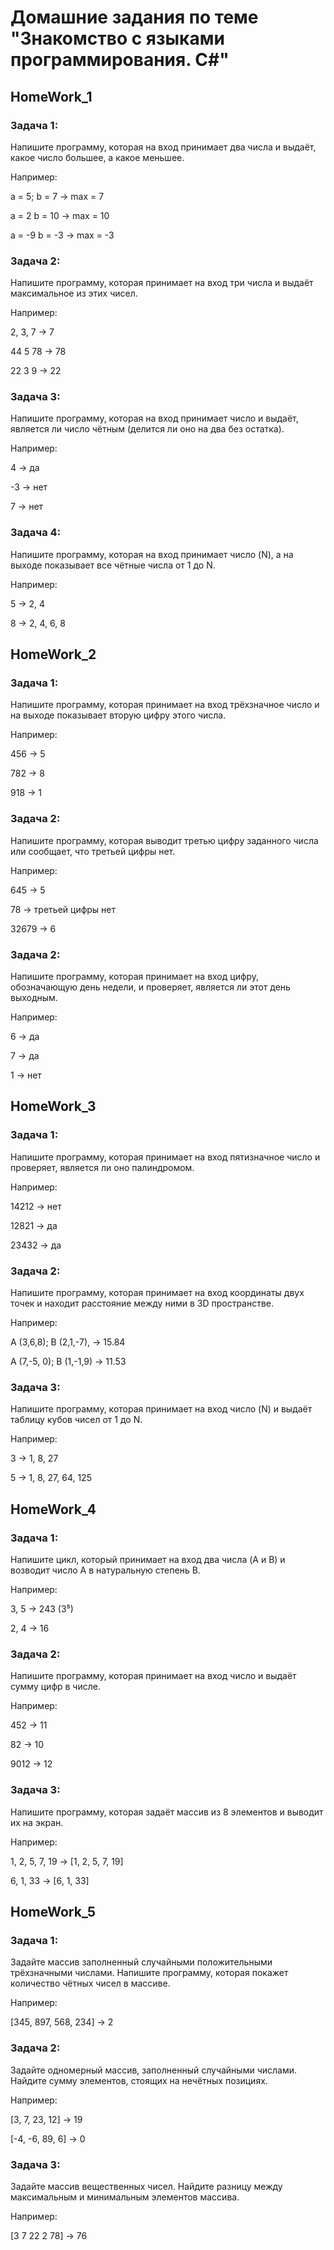 # Домашние задания по теме "Знакомство с языками программирования. C#"
## HomeWork_1
### **Задача 1**:

Напишите программу, которая на вход принимает два числа и выдаёт, какое число большее, а какое меньшее.

Например:

a = 5; b = 7 -> max = 7

a = 2 b = 10 -> max = 10

a = -9 b = -3 -> max = -3

### **Задача 2**:

Напишите программу, которая принимает на вход три числа и выдаёт максимальное из этих чисел.

Например:

2, 3, 7 -> 7

44 5 78 -> 78

22 3 9 -> 22

### **Задача 3**:

Напишите программу, которая на вход принимает число и выдаёт, является ли число чётным (делится ли оно на два без остатка).

Например:

4 -> да

-3 -> нет

7 -> нет

### **Задача 4**:

Напишите программу, которая на вход принимает число (N), а на выходе показывает все чётные числа от 1 до N.

Например:

5 -> 2, 4

8 -> 2, 4, 6, 8

## HomeWork_2
### **Задача 1**:
Напишите программу, которая принимает на вход трёхзначное число и на выходе показывает вторую цифру этого числа.

Например:

456 -> 5

782 -> 8

918 -> 1

### **Задача 2**: 

Напишите программу, которая выводит третью цифру заданного числа 
или сообщает, что третьей цифры нет.

Например:

645 -> 5

78 -> третьей цифры нет

32679 -> 6

### **Задача 2**:  

Напишите программу, которая принимает на вход цифру, обозначающую день недели, и проверяет, является ли этот день выходным.

Например:

6 -> да

7 -> да

1 -> нет

## HomeWork_3

### **Задача 1**:

Напишите программу, которая принимает на вход пятизначное число и проверяет, является ли оно палиндромом.

Например:

14212 -> нет

12821 -> да

23432 -> да

### **Задача 2**:

Напишите программу, которая принимает на вход координаты двух точек и находит расстояние между ними в 3D пространстве.

Например:

A (3,6,8); B (2,1,-7), -> 15.84

A (7,-5, 0); B (1,-1,9) -> 11.53

### **Задача 3**:

Напишите программу, которая принимает на вход число (N) и выдаёт таблицу кубов чисел от 1 до N.

Например:

3 -> 1, 8, 27

5 -> 1, 8, 27, 64, 125


## HomeWork_4

### **Задача 1**:

Напишите цикл, который принимает на вход два числа (A и B) и возводит число A в натуральную степень B.

Например:

3, 5 -> 243 (3⁵)

2, 4 -> 16

### **Задача 2**:

Напишите программу, которая принимает на вход число и выдаёт сумму цифр в числе.

Например:

452 -> 11

82 -> 10

9012 -> 12

### **Задача 3**:

Напишите программу, которая задаёт массив из 8 элементов и выводит их на экран.

Например:

1, 2, 5, 7, 19 -> [1, 2, 5, 7, 19]

6, 1, 33 -> [6, 1, 33]

## HomeWork_5

### **Задача 1**:
Задайте массив заполненный случайными положительными 
трёхзначными числами. Напишите программу, которая покажет 
количество чётных чисел в массиве.

Например:

[345, 897, 568, 234] -> 2

### **Задача 2**:

Задайте одномерный массив, заполненный случайными числами. 
Найдите сумму элементов, стоящих на нечётных позициях.

Например:

[3, 7, 23, 12] -> 19

[-4, -6, 89, 6] -> 0

### **Задача 3**:

Задайте массив вещественных чисел. 
Найдите разницу между максимальным и минимальным элементов массива.

Например:

[3 7 22 2 78] -> 76